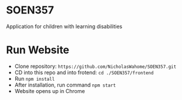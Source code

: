 # SOEN357
Application for children with learning disabilities

# Run Website

- Clone repository: `https://github.com/NicholasWahome/SOEN357.git`
- CD into this repo and into frotend: `cd ./SOEN357/frontend`
- Run `npm install`
- After installation, run command `npm start`
- Website opens up in Chrome

